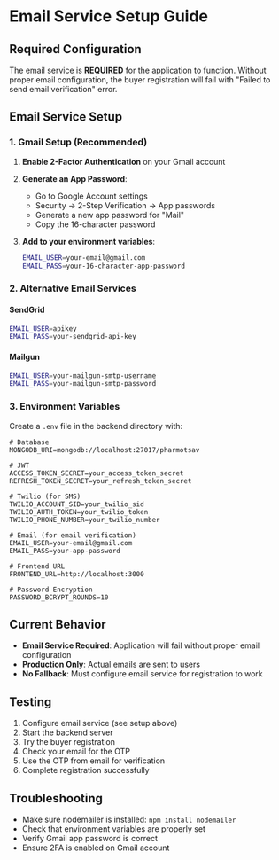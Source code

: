# Email Service Setup Guide

## Required Configuration

The email service is **REQUIRED** for the application to function. Without proper email configuration, the buyer registration will fail with "Failed to send email verification" error.

## Email Service Setup

### 1. Gmail Setup (Recommended)

1. **Enable 2-Factor Authentication** on your Gmail account
2. **Generate an App Password**:

   - Go to Google Account settings
   - Security → 2-Step Verification → App passwords
   - Generate a new app password for "Mail"
   - Copy the 16-character password

3. **Add to your environment variables**:
   ```bash
   EMAIL_USER=your-email@gmail.com
   EMAIL_PASS=your-16-character-app-password
   ```

### 2. Alternative Email Services

#### SendGrid

```bash
EMAIL_USER=apikey
EMAIL_PASS=your-sendgrid-api-key
```

#### Mailgun

```bash
EMAIL_USER=your-mailgun-smtp-username
EMAIL_PASS=your-mailgun-smtp-password
```

### 3. Environment Variables

Create a `.env` file in the backend directory with:

```env
# Database
MONGODB_URI=mongodb://localhost:27017/pharmotsav

# JWT
ACCESS_TOKEN_SECRET=your_access_token_secret
REFRESH_TOKEN_SECRET=your_refresh_token_secret

# Twilio (for SMS)
TWILIO_ACCOUNT_SID=your_twilio_sid
TWILIO_AUTH_TOKEN=your_twilio_token
TWILIO_PHONE_NUMBER=your_twilio_number

# Email (for email verification)
EMAIL_USER=your-email@gmail.com
EMAIL_PASS=your-app-password

# Frontend URL
FRONTEND_URL=http://localhost:3000

# Password Encryption
PASSWORD_BCRYPT_ROUNDS=10
```

## Current Behavior

- **Email Service Required**: Application will fail without proper email configuration
- **Production Only**: Actual emails are sent to users
- **No Fallback**: Must configure email service for registration to work

## Testing

1. Configure email service (see setup above)
2. Start the backend server
3. Try the buyer registration
4. Check your email for the OTP
5. Use the OTP from email for verification
6. Complete registration successfully

## Troubleshooting

- Make sure nodemailer is installed: `npm install nodemailer`
- Check that environment variables are properly set
- Verify Gmail app password is correct
- Ensure 2FA is enabled on Gmail account
